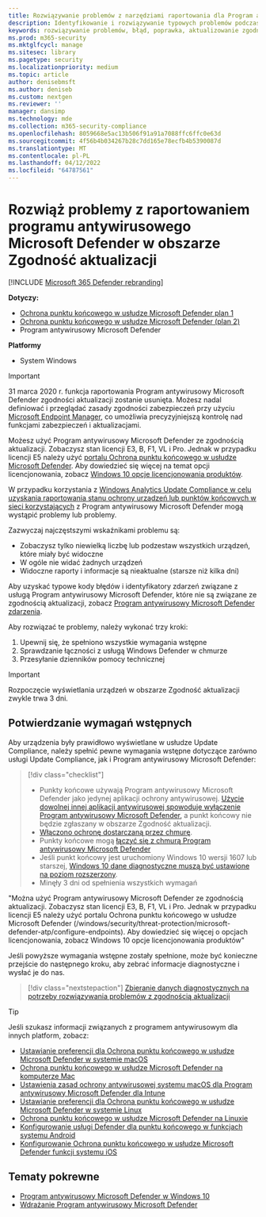 ```yaml
---
title: Rozwiązywanie problemów z narzędziami raportowania dla Program antywirusowy Microsoft Defender
description: Identyfikowanie i rozwiązywanie typowych problemów podczas próby zgłaszania stanu ochrony Program antywirusowy Microsoft Defender w obszarze Zgodność aktualizacji
keywords: rozwiązywanie problemów, błąd, poprawka, aktualizowanie zgodności, oms, monitorowanie, raport, Program antywirusowy Microsoft Defender
ms.prod: m365-security
ms.mktglfcycl: manage
ms.sitesec: library
ms.pagetype: security
ms.localizationpriority: medium
ms.topic: article
author: denisebmsft
ms.author: deniseb
ms.custom: nextgen
ms.reviewer: ''
manager: dansimp
ms.technology: mde
ms.collection: m365-security-compliance
ms.openlocfilehash: 8059668e5ac13b506f91a91a7088ffc6ffc0e63d
ms.sourcegitcommit: 4f56b4b034267b28c7dd165e78ecfb4b5390087d
ms.translationtype: MT
ms.contentlocale: pl-PL
ms.lasthandoff: 04/12/2022
ms.locfileid: "64787561"
---
```

# <a name="troubleshoot-microsoft-defender-antivirus-reporting-in-update-compliance"></a>Rozwiąż problemy z raportowaniem programu antywirusowego Microsoft Defender w obszarze Zgodność aktualizacji

[!INCLUDE [Microsoft 365 Defender rebranding](../../includes/microsoft-defender.md)]


**Dotyczy:**
- [Ochrona punktu końcowego w usłudze Microsoft Defender plan 1](https://go.microsoft.com/fwlink/p/?linkid=2154037)
- [Ochrona punktu końcowego w usłudze Microsoft Defender (plan 2)](https://go.microsoft.com/fwlink/p/?linkid=2154037) 
- Program antywirusowy Microsoft Defender

**Platformy**
- System Windows

> [!IMPORTANT]
> 31 marca 2020 r. funkcja raportowania Program antywirusowy Microsoft Defender zgodności aktualizacji zostanie usunięta. Możesz nadal definiować i przeglądać zasady zgodności zabezpieczeń przy użyciu [Microsoft Endpoint Manager](https://www.microsoft.com/microsoft-365/microsoft-endpoint-manager), co umożliwia precyzyjniejszą kontrolę nad funkcjami zabezpieczeń i aktualizacjami.

Możesz użyć Program antywirusowy Microsoft Defender ze zgodnością aktualizacji. Zobaczysz stan licencji E3, B, F1, VL i Pro. Jednak w przypadku licencji E5 należy użyć [portalu Ochrona punktu końcowego w usłudze Microsoft Defender](/windows/security/threat-protection/microsoft-defender-atp/configure-endpoints). Aby dowiedzieć się więcej na temat opcji licencjonowania, zobacz [Windows 10 opcje licencjonowania produktów](https://www.microsoft.com/licensing/product-licensing/windows10.aspx).

W przypadku korzystania z [Windows Analytics Update Compliance w celu uzyskania raportowania stanu ochrony urządzeń lub punktów końcowych w sieci korzystających](/windows/deployment/update/update-compliance-using#wdav-assessment) z Program antywirusowy Microsoft Defender mogą wystąpić problemy lub problemy.

Zazwyczaj najczęstszymi wskaźnikami problemu są:

- Zobaczysz tylko niewielką liczbę lub podzestaw wszystkich urządzeń, które miały być widoczne
- W ogóle nie widać żadnych urządzeń
- Widoczne raporty i informacje są nieaktualne (starsze niż kilka dni)

Aby uzyskać typowe kody błędów i identyfikatory zdarzeń związane z usługą Program antywirusowy Microsoft Defender, które nie są związane ze zgodnością aktualizacji, zobacz [Program antywirusowy Microsoft Defender zdarzenia](troubleshoot-microsoft-defender-antivirus.md).

Aby rozwiązać te problemy, należy wykonać trzy kroki:

1. Upewnij się, że spełniono wszystkie wymagania wstępne
2. Sprawdzanie łączności z usługą Windows Defender w chmurze
3. Przesyłanie dzienników pomocy technicznej

> [!IMPORTANT]
> Rozpoczęcie wyświetlania urządzeń w obszarze Zgodność aktualizacji zwykle trwa 3 dni.

## <a name="confirm-prerequisites"></a>Potwierdzanie wymagań wstępnych

Aby urządzenia były prawidłowo wyświetlane w usłudze Update Compliance, należy spełnić pewne wymagania wstępne dotyczące zarówno usługi Update Compliance, jak i Program antywirusowy Microsoft Defender:

>[!div class="checklist"]
>
> - Punkty końcowe używają Program antywirusowy Microsoft Defender jako jedynej aplikacji ochrony antywirusowej. [Użycie dowolnej innej aplikacji antywirusowej spowoduje wyłączenie Program antywirusowy Microsoft Defender,](microsoft-defender-antivirus-compatibility.md) a punkt końcowy nie będzie zgłaszany w obszarze Zgodność aktualizacji.
> - [Włączono ochronę dostarczaną przez chmurę](enable-cloud-protection-microsoft-defender-antivirus.md).
> - Punkty końcowe mogą [łączyć się z chmurą Program antywirusowy Microsoft Defender](configure-network-connections-microsoft-defender-antivirus.md#validate-connections-between-your-network-and-the-cloud)
> - Jeśli punkt końcowy jest uruchomiony Windows 10 wersji 1607 lub starszej, [Windows 10 dane diagnostyczne muszą być ustawione na poziom rozszerzony](/windows/configuration/configure-windows-diagnostic-data-in-your-organization#enhanced-level).
> - Minęły 3 dni od spełnienia wszystkich wymagań

"Można użyć Program antywirusowy Microsoft Defender ze zgodnością aktualizacji. Zobaczysz stan licencji E3, B, F1, VL i Pro. Jednak w przypadku licencji E5 należy użyć portalu Ochrona punktu końcowego w usłudze Microsoft Defender (/windows/security/threat-protection/microsoft-defender-atp/configure-endpoints). Aby dowiedzieć się więcej o opcjach licencjonowania, zobacz Windows 10 opcje licencjonowania produktów"

Jeśli powyższe wymagania wstępne zostały spełnione, może być konieczne przejście do następnego kroku, aby zebrać informacje diagnostyczne i wysłać je do nas.

> [!div class="nextstepaction"]
> [Zbieranie danych diagnostycznych na potrzeby rozwiązywania problemów z zgodnością aktualizacji](collect-diagnostic-data.md)

> [!TIP]
> Jeśli szukasz informacji związanych z programem antywirusowym dla innych platform, zobacz:
> - [Ustawianie preferencji dla Ochrona punktu końcowego w usłudze Microsoft Defender w systemie macOS](mac-preferences.md)
> - [Ochrona punktu końcowego w usłudze Microsoft Defender na komputerze Mac](microsoft-defender-endpoint-mac.md)
> - [Ustawienia zasad ochrony antywirusowej systemu macOS dla Program antywirusowy Microsoft Defender dla Intune](/mem/intune/protect/antivirus-microsoft-defender-settings-macos)
> - [Ustawianie preferencji dla Ochrona punktu końcowego w usłudze Microsoft Defender w systemie Linux](linux-preferences.md)
> - [Ochrona punktu końcowego w usłudze Microsoft Defender na Linuxie](microsoft-defender-endpoint-linux.md)
> - [Konfigurowanie usługi Defender dla punktu końcowego w funkcjach systemu Android](android-configure.md)
> - [Konfigurowanie Ochrona punktu końcowego w usłudze Microsoft Defender funkcji systemu iOS](ios-configure-features.md)

## <a name="related-topics"></a>Tematy pokrewne

- [Program antywirusowy Microsoft Defender w Windows 10](microsoft-defender-antivirus-in-windows-10.md)
- [Wdrażanie Program antywirusowy Microsoft Defender](deploy-manage-report-microsoft-defender-antivirus.md)

